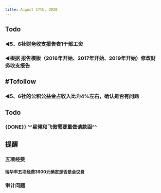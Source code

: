 ```yaml
---
title: August 27th, 2020
---
```


## Todo
### ◀5、6社财务收支报告表1干部工资

### ◀根据 报告模版（2016年开始、2017年开始、2019年开始）修改财务收支报告

## #Tofollow
### ◀5、6社的公积公益金占收入比为4%左右，确认是否有问题

## Todo
### {DONE}} ^^星翎和飞傲需要重做请款函^^

## 提醒
### 五项经费
#### 瑞华丰五项经费3600元确定是否是会议费

### 审计问题

